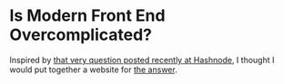 # Is Modern Front End Overcomplicated?

Inspired by [that very question posted recently at Hashnode](https://hashnode.com/post/is-modern-front-end-overcomplicated-cipwgcbot06g10w537pbuytw5), I thought I would put together a website for [the answer](https://designingsean.github.io/ismodernfrontendovercomplicated/).
